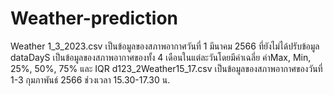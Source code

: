 # Weather-prediction
Weather 1_3_2023.csv    เป็นข้อมูลของสภาพอากาศวันที่ 1 มีนาคม 2566 ที่ยังไม่ได้ปรับข้อมูล
dataDayS                เป็นข้อมูลของสภาพอากาศของทั้ง 4 เดือนในแต่ละวันโดยมีค่าเฉลี่ย ค่าMax, Min, 25%, 50%, 75% และ IQR
d123_2Weather15_17.csv  เป็นข้อมูลของสภาพอากาศของวันที่ 1-3 กุมภาพันธ์ 2566 ช่วงเวลา 15.30-17.30 น.
